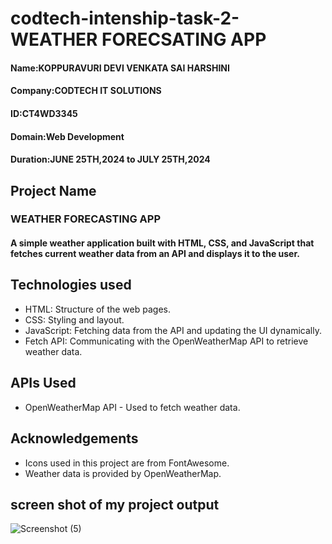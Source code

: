 # codtech-intenship-task-2-WEATHER FORECSATING APP
#### Name:KOPPURAVURI DEVI VENKATA SAI HARSHINI
#### Company:CODTECH IT SOLUTIONS
#### ID:CT4WD3345
#### Domain:Web Development
#### Duration:JUNE 25TH,2024 to JULY 25TH,2024
## Project Name
### WEATHER FORECASTING APP
#### A simple weather application built with HTML, CSS, and JavaScript that fetches current weather data from an API and displays it to the user.
## Technologies used
* HTML: Structure of the web pages.
* CSS: Styling and layout.
* JavaScript: Fetching data from the API and updating the UI dynamically.
* Fetch API: Communicating with the OpenWeatherMap API to retrieve weather data.
## APIs Used
* OpenWeatherMap API - Used to fetch weather data.
## Acknowledgements
* Icons used in this project are from FontAwesome.
* Weather data is provided by OpenWeatherMap.

## screen shot of my project output

![Screenshot (5)](https://github.com/user-attachments/assets/bc4f1225-af9f-48af-96e7-65c1f4d093d9)
